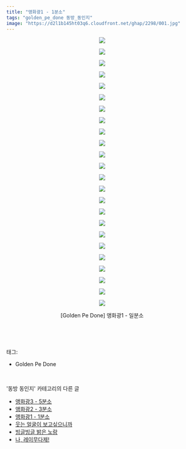 ```yaml
---
title: "앵화광1 - 1분소"
tags: "golden_pe_done 동방_동인지"
image: "https://d2l1b145ht03q6.cloudfront.net/ghap/2298/001.jpg"
---
```

<div class="article">
<p style="text-align: center; clear: none; float: none;"><img src="{{ site.imgserver1 }}/ghap/2298/001.jpg"/></p>
<p style="text-align: center; clear: none; float: none;"><img src="{{ site.imgserver1 }}/ghap/2298/002.jpg"/></p>
<p style="text-align: center; clear: none; float: none;"><img src="{{ site.imgserver1 }}/ghap/2298/003.jpg"/></p>
<p style="text-align: center; clear: none; float: none;"><img src="{{ site.imgserver1 }}/ghap/2298/004.jpg"/></p>
<p style="text-align: center; clear: none; float: none;"><img src="{{ site.imgserver1 }}/ghap/2298/005.jpg"/></p>
<p style="text-align: center; clear: none; float: none;"><img src="{{ site.imgserver1 }}/ghap/2298/006.jpg"/></p>
<p style="text-align: center; clear: none; float: none;"><img src="{{ site.imgserver1 }}/ghap/2298/007.jpg"/></p>
<p style="text-align: center; clear: none; float: none;"><img src="{{ site.imgserver1 }}/ghap/2298/008.jpg"/></p>
<p style="text-align: center; clear: none; float: none;"><img src="{{ site.imgserver1 }}/ghap/2298/009.jpg"/></p>
<p style="text-align: center; clear: none; float: none;"><img src="{{ site.imgserver1 }}/ghap/2298/010.jpg"/></p>
<p style="text-align: center; clear: none; float: none;"><img src="{{ site.imgserver1 }}/ghap/2298/011.jpg"/></p>
<p style="text-align: center; clear: none; float: none;"><img src="{{ site.imgserver1 }}/ghap/2298/012.jpg"/></p>
<p style="text-align: center; clear: none; float: none;"><img src="{{ site.imgserver1 }}/ghap/2298/013.jpg"/></p>
<p style="text-align: center; clear: none; float: none;"><img src="{{ site.imgserver1 }}/ghap/2298/014.jpg"/></p>
<p style="text-align: center; clear: none; float: none;"><img src="{{ site.imgserver1 }}/ghap/2298/015.jpg"/></p>
<p style="text-align: center; clear: none; float: none;"><img src="{{ site.imgserver1 }}/ghap/2298/016.jpg"/></p>
<p style="text-align: center; clear: none; float: none;"><img src="{{ site.imgserver1 }}/ghap/2298/017.jpg"/></p>
<p style="text-align: center; clear: none; float: none;"><img src="{{ site.imgserver1 }}/ghap/2298/018.jpg"/></p>
<p style="text-align: center; clear: none; float: none;"><img src="{{ site.imgserver1 }}/ghap/2298/019.jpg"/></p>
<p style="text-align: center; clear: none; float: none;"><img src="{{ site.imgserver1 }}/ghap/2298/020.jpg"/></p>
<p style="text-align: center; clear: none; float: none;"><img src="{{ site.imgserver1 }}/ghap/2298/021.jpg"/></p>
<p style="text-align: center; clear: none; float: none;"><img src="{{ site.imgserver1 }}/ghap/2298/022.jpg"/></p>
<p style="text-align: center; clear: none; float: none;"><img src="{{ site.imgserver1 }}/ghap/2298/023.jpg"/></p>
<p style="text-align: center; clear: none; float: none;"><img src="{{ site.imgserver1 }}/ghap/2298/024.jpg"/></p>
<p style="text-align: center; clear: none; float: none;">[Golden Pe Done] 앵화광1 - 일분소</p>
<p><br/></p>
</div><br/>
<div class="tagTrail">
<p>태그: </p>
<ul>
<li>Golden Pe Done</li>
</ul>
</div><br/>
<div class="another">
<p>'동방 동인지' 카테고리의 다른 글</p>
<ul>
<li><a href="/ghap_2300">앵화광3 - 5분소</a></li>
<li><a href="/ghap_2299">앵화광2 - 3분소</a></li>
<li><a href="/ghap_2298">앵화광1 - 1분소</a></li>
<li><a href="/ghap_2297">웃는 얼굴이 보고싶으니까</a></li>
<li><a href="/ghap_2296">빙글빙글 밝은 노랑</a></li>
<li><a href="/ghap_2295">나, 레이무다제!</a></li>
</ul>
</div><br/>
<div class="cb_module cb_fluid">
<div class="cb_wrt cb_profile">
</div><!-- commentList close -->
</div><br/>
